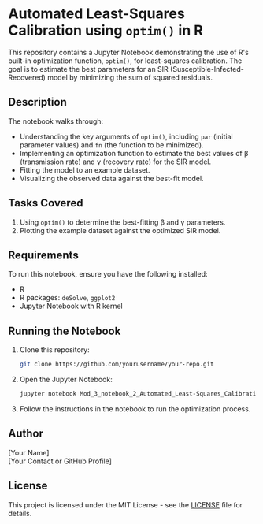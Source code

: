 # Automated Least-Squares Calibration using `optim()` in R

This repository contains a Jupyter Notebook demonstrating the use of R's built-in optimization function, `optim()`, for least-squares calibration. The goal is to estimate the best parameters for an SIR (Susceptible-Infected-Recovered) model by minimizing the sum of squared residuals.

## Description

The notebook walks through:

- Understanding the key arguments of `optim()`, including `par` (initial parameter values) and `fn` (the function to be minimized).
- Implementing an optimization function to estimate the best values of β (transmission rate) and γ (recovery rate) for the SIR model.
- Fitting the model to an example dataset.
- Visualizing the observed data against the best-fit model.

## Tasks Covered

1. Using `optim()` to determine the best-fitting β and γ parameters.
2. Plotting the example dataset against the optimized SIR model.

## Requirements

To run this notebook, ensure you have the following installed:

- R
- R packages: `deSolve`, `ggplot2`
- Jupyter Notebook with R kernel

## Running the Notebook

1. Clone this repository:
   ```bash
   git clone https://github.com/yourusername/your-repo.git
   ```
2. Open the Jupyter Notebook:
   ```bash
   jupyter notebook Mod_3_notebook_2_Automated_Least-Squares_Calibration.ipynb
   ```
3. Follow the instructions in the notebook to run the optimization process.

## Author

[Your Name]  
[Your Contact or GitHub Profile]  

## License

This project is licensed under the MIT License - see the [LICENSE](LICENSE) file for details.

